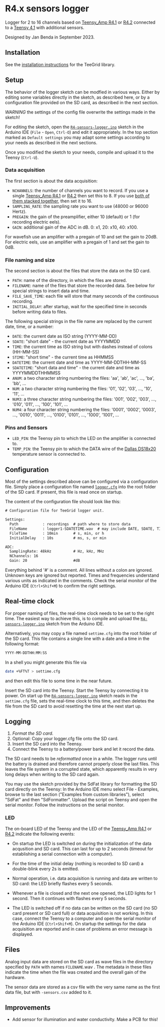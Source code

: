 # R4.x sensors logger

Logger for 2 to 16 channels based on [Teensy_Amp R4.1](https://github.com/janscience/Teensy_Amp/tree/main/R4.1) or [R4.2](https://github.com/janscience/Teensy_Amp/tree/main/R4.2)
  connected to a [Teensy 4.1](https://www.pjrc.com/store/teensy41.html) with additional sensors.

Designed by Jan Benda in September 2023.


## Installation

See the [installation instructions](../../doc/install.md) for the
TeeGrid library.


## Setup

The behavior of the logger sketch can be modfied in various
ways. Either by editing some variables directly in the sketch, as
described here, or by a configuration file provided on the SD card, as
described in the next section.

*WARNING* the settings of the config file overwrite the settings made
 in the sketch!

For editing the sketch, open the
[`R4-sensors-logger.ino`](R4-sensors-logger.ino) sketch in the Arduino
IDE (`File` - `Open`, `Ctrl-O`) and edit it appropriately.  In the top
section marked as `Default settings` you may adapt some settings
according to your needs as described in the next sections.

Once you modified the sketch to your needs, compile and upload it to
the Teensy (`Ctrl-U`).


### Data acquisition

The first section is about the data acquisition:

- `NCHANNELS`: the number of channels you want to record. If you use a
  single [Teensy_Amp R4.1](https://github.com/janscience/Teensy_Amp/tree/main/R4.1)
  or [R4.2](https://github.com/janscience/Teensy_Amp/tree/main/R4.2) then set this to 8.
  If you use [both of them stacked
  together](https://github.com/janscience/Teensy_Amp/tree/main/R4.1-R4.2),
  then set it to 16.
- `SAMPLING_RATE`: the sampling rate you want to use (48000 or 96000 Hertz).
- `PREGAIN`: the gain of the preamplifier, either 10 (default) or 1
  (for recording electric eels).
- `GAIN`: additional gain of the ADC in dB. 0: x1, 20: x10, 40: x100.

For wavefish use an amplifier with a pregain of 10 and set the gain
to 20dB. For electric eels, use an amplifier with a pregain of 1 and
set the gain to 0dB.


### File naming and size

The second section is about the files that store the data on the SD
card.

- `PATH`: name of the directory, in which the files are stored.
- `FILENAME`: name of the files that store the recorded data. See
  below for special strings to insert data and time.
- `FILE_SAVE_TIME`: each file will store that many seconds of the
  continuous recording.
- `INITIAL_DELAY`: after startup, wait for the specified time in
  seconds before writing data to files.

 The following special strings in the file name are replaced by
the current date, time, or a number:

- `DATE`: the current date as ISO string (YYYY-MM-DD)
- `SDATE`: "short date" - the current date as YYYYMMDD
- `TIME`: the current time as ISO string but with dashes instead of colons (HH-MM-SS)
- `STIME`: "short time" - the current time as HHMMSS
- `DATETIME`: the current date and time as YYYY-MM-DDTHH-MM-SS
- `SDATETIME`: "short data and time" - the current date and time as YYYYMMDDTHHMMSS
- `ANUM`: a two character string numbering the files: 'aa', 'ab', 'ac', ..., 'ba', 'bb', ...
- `NUM`: a two character string numbering the files: '01', '02', '03', ..., '10', '11', ...
- `NUM3`: a three character string numbering the files: '001', '002', '003', ..., '010', '011', ..., '100', '101', ...
- `NUM4`: a four character string numbering the files: '0001', '0002', '0003', ..., '0010', '0011', ..., '0100', '0101', ..., '1000', '1001', ...


### Pins and Sensors

- `LED_PIN`: the Teensy pin to which the LED on the amplifier is connected to.
- `TEMP_PIN`: the Teensy pin to which the DATA wire of the [Dallas
  DS18x20](https://github.com/janscience/ESensors/blob/main/docs/chips/ds18x20.md)
  temperature sensor is connected to.




## Configuration

Most of the settings described above can be configured via a
configuration file. Simply place a configuration file named
[`logger.cfg`](logger.cfg) into the root folder of the SD card. If
present, this file is read once on startup.

The content of the configuration file should look like this:

```txt
# Configuration file for TeeGrid logger unit.

Settings:
  Path           : recordings  # path where to store data
  FileName       : logger1-SDATETIME.wav  # may include DATE, SDATE, TIME, STIME, DATETIME, SDATETIME, ANUM, NUM
  FileTime       : 10min       # s, min, or h
  InitialDelay   : 10s         # ms, s, or min

ADC:
  SamplingRate: 48kHz          # Hz, kHz, MHz
  NChannels: 16
  Gain: 20                     #dB
``` 

Everything behind '#' is a comment. All lines without a colon are
ignored.  Unknown keys are ignored but reported. Times and frequencies
understand various units as indicated in the comments. Check the
serial monitor of the Arduino IDE (`Ctrl+Shif+M`) to confirm the right
settings.


## Real-time clock

For proper naming of files, the real-time clock needs to be set to the
right time. The easiest way to achieve this, is to compile and upload
the [`R4-sensors-logger.ino`](R4-sensors-logger.ino) sketch from the
Arduino IDE.

Alternatively, you may copy a file named `settime.cfg` into the root
folder of the SD card. This file contains a single line with a date
and a time in the following format:
``` txt
YYYY-MM-DDTHH:MM:SS
```

In a shell you might generate this file via
``` sh
date +%FT%T > settime.cfg
```
and then edit this file to some time in the near future.

Insert the SD card into the Teensy. Start the Teensy by connecting it
to power. On start up the [`R4-sensors-logger.ino`](R4-sensors-logger.ino)
sketch reads in the `settime.cfg` file, sets the real-time clock to
this time, and then deletes the file from the SD card to avoid
resetting the time at the next start up.


## Logging

1. *Format the SD card.*
2. Optional: Copy your logger.cfg file onto the SD card.
3. Insert the SD card into the Teensy.
4. Connect the Teensy to a battery/power bank and let it record the data.

The SD card needs to be *reformatted* once in a while. The logger runs
until the battery is drained and therefore cannot properly close the
last files. This leaves the file system in a corrupted state, which
apparently results in very long delays when writing to the SD card
again.

You may use the sketch provided by the SdFat library for formatting
the SD card directly on the Teensy: In the Arduino IDE menu select
File - Examples, browse to the last section ("Examples from custom
libraries"), select "SdFat" and then "SdFormatter". Upload the script
on Teensy and open the serial monitor. Follow the instructions on the
serial monitor.


### LED

The on-board LED of the Teensy and the LED of the [Teensy_Amp
R4.1](https://github.com/janscience/Teensy_Amp/tree/main/R4.1) or
[R4.2](https://github.com/janscience/Teensy_Amp/tree/main/R4.2)
indicate the following events:

- On startup the LED is switched on during the initialization of the
  data acqusition and SD card. This can last for up to 2 seconds
  (timeout for establishing a serial connection with a computer).

- For the time of the initial delay (nothing is recorded to SD card)
  a double-blink every 2s is emitted.

- Normal operation, i.e. data acquisition is running and data are
  written to SD card: the LED briefly flashes every 5 seconds.

- Whenever a file is closed and the next one opened, the LED lights for
  1 second. Then it continues with flashes every 5 seconds.

- The LED is switched off if no data can be written on the SD card (no
  SD card present or SD card full) or data acquisition is not working.
  In this case, connect the Teensy to a computer and open the serial
  monitor of the Arduino IDE (`Ctrl+Shif+M`). On startup the settings
  for the data acquisition are reported and in case of problems an
  error message is displayed.


## Files

Analog input data are stored on the SD card as wave files in the
directory specified by `PATH` with names `FILENAME`.wav . The metadata
in these files indicate the time when the file was created and the
overall gain of the hardware.

The sensor data are stored as a csv file with the very same name as
the first data file, but with `-sensors.csv` added to it.


## Improvements

- Add sensor for illumination and water conductivity. Make a PCB for this!
